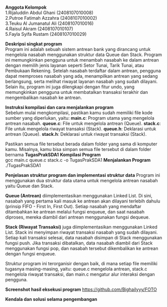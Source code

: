 **Anggota Kelompok** <br>
1.Rijaluddin Abdul Ghani (2408107010008) <br>
2.Putroe Fatimah Azzahra (2408107010002) <br>
3.Teuku Al Jumanatul Ali (2408107010016) <br>
4.Raisul Akram (2408107010107) <br>
5.Fayla Syifa Rustam (2408107010029)

**Deskripsi singkat program** <br>
Program ini adalah sebuah sistem antrean bank yang dirancang untuk mengelola nasabah menggunakan struktur data Queue dan Stack. Program ini memungkinkan pengguna untuk menambah nasabah ke dalam antrean dengan memilih jenis layanan seperti Setor Tunai, Tarik Tunai, atau Pembukaan Rekening. Setelah nasabah terdaftar dalam antrean, pengguna dapat memproses nasabah yang ada, menampilkan antrean yang sedang berlangsung, serta melihat riwayat layanan nasabah yang sudah dilayani. Selain itu, program ini juga dilengkapi dengan fitur undo, yang memungkinkan pengguna untuk membatalkan transaksi terakhir dan mengembalikan nasabah ke antrean.


**Instruksi kompilasi dan cara menjalankan program** <br>
Sebelum mulai mengkompilasi, pastikan kamu sudah memiliki file kode sumber yang diperlukan, yaitu:
**main.c**: Program utama yang mengelola antrean nasabah.
**queue.c**: File untuk mengelola antrean (Queue).
**stack.c**: File untuk mengelola riwayat transaksi (Stack).
**queue.h**: Deklarasi untuk antrean (Queue).
**stack.h**: Deklarasi untuk riwayat transaksi (Stack).

Pastikan semua file tersebut berada dalam folder yang sama di komputer kamu. Misalnya, kamu bisa simpan semua file tersebut di dalam folder bernama **TugasPrakSDA1**
**Kompilasi Program** <br>
gcc main.c queue.c stack.c -o TugasPrakSDA1
**Menjalankan Program** <br>
./TugasPrakSDA1

**Penjelasan struktur program dan implementasi struktur data**
Program ini menggunakan dua struktur data utama untuk mengelola antrean nasabah yaitu Queue dan Stack.

**Queue (Antrean)** diimplementasikan menggunakan Linked List. Di sini, nasabah yang pertama kali masuk ke antrean akan dilayani terlebih dahulu (prinsip FIFO - First In, First Out). Setiap nasabah yang mendaftar ditambahkan ke antrean melalui fungsi enqueue, dan saat nasabah diproses, mereka diambil dari antrean menggunakan fungsi dequeue.

**Stack (Riwayat Transaksi)** juga diimplementasikan menggunakan Linked List. Stack ini menyimpan riwayat transaksi nasabah yang sudah dilayani. Setiap kali transaksi selesai, data nasabah disimpan di Stack menggunakan fungsi push. Jika transaksi dibatalkan, data nasabah diambil dari Stack menggunakan fungsi pop, dan nasabah tersebut dikembalikan ke antrean dengan fungsi enqueue.

Struktur program ini terorganisir dengan baik, di mana setiap file memiliki tugasnya masing-masing, yaitu:
queue.c mengelola antrean, stack.c mengelola riwayat transaksi, dan main.c mengatur alur interaksi dengan pengguna.

**Screenshot hasil eksekusi program**
https://github.com/Bighailyyy/FOTO



**Kendala dan solusi selama pengembangan**


